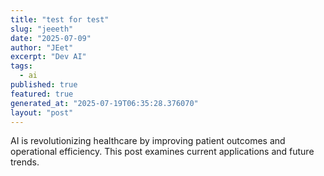 ```yaml
---
title: "test for test"
slug: "jeeeth"
date: "2025-07-09"
author: "JEet"
excerpt: "Dev AI"
tags:
  - ai
published: true
featured: true
generated_at: "2025-07-19T06:35:28.376070"
layout: "post"
---
```


AI is revolutionizing healthcare by improving patient outcomes and operational efficiency. This post examines current applications and future trends.